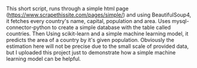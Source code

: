 This short script, runs through a simple html page (https://www.scrapethissite.com/pages/simple/) and using BeautifulSoup4, it fetches every country's name, capital, population and area.
Uses mysql-connector-python to create a simple database with the table called countries.
Then Using scikit-learn and a simple machine learning model, it predicts the area of a country by it's given population.
Obviously the estimation here will not be precise due to the small scale of provided data, but I uploaded this project just to demonstrate how a simple machine learning model can be helpful.
